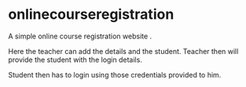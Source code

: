 # onlinecourseregistration
A simple online course registration website .

Here the teacher can add the details and the student. Teacher then will provide the student with the login details.

Student then has to login using those credentials provided to him.

